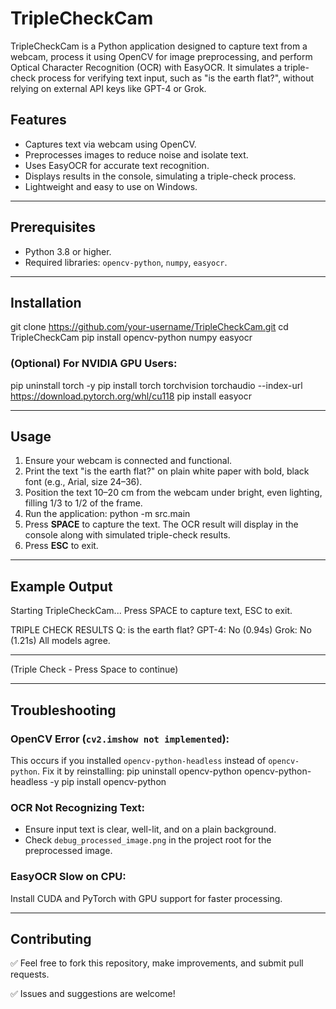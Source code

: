 # TripleCheckCam

TripleCheckCam is a Python application designed to capture text from a webcam, process it using OpenCV for image preprocessing, and perform Optical Character Recognition (OCR) with EasyOCR. It simulates a triple-check process for verifying text input, such as "is the earth flat?", without relying on external API keys like GPT-4 or Grok.

## Features
- Captures text via webcam using OpenCV.
- Preprocesses images to reduce noise and isolate text.
- Uses EasyOCR for accurate text recognition.
- Displays results in the console, simulating a triple-check process.
- Lightweight and easy to use on Windows.

---

## Prerequisites
- Python 3.8 or higher.
- Required libraries: `opencv-python`, `numpy`, `easyocr`.

---

## Installation
git clone https://github.com/your-username/TripleCheckCam.git
cd TripleCheckCam
pip install opencv-python numpy easyocr


### (Optional) For NVIDIA GPU Users:
pip uninstall torch -y
pip install torch torchvision torchaudio --index-url https://download.pytorch.org/whl/cu118
pip install easyocr

---


## Usage

1. Ensure your webcam is connected and functional.
2. Print the text "is the earth flat?" on plain white paper with bold, black font (e.g., Arial, size 24–36).
3. Position the text 10–20 cm from the webcam under bright, even lighting, filling 1/3 to 1/2 of the frame.
4. Run the application:
python -m src.main
5. Press **SPACE** to capture the text. The OCR result will display in the console along with simulated triple-check results.
6. Press **ESC** to exit.

---

## Example Output
Starting TripleCheckCam... Press SPACE to capture text, ESC to exit.

TRIPLE CHECK RESULTS
Q: is the earth flat?
GPT-4: No (0.94s)
Grok: No (1.21s)
All models agree.

--------------------------------------------------

(Triple Check - Press Space to continue)


---

## Troubleshooting

### OpenCV Error (`cv2.imshow not implemented`):
This occurs if you installed `opencv-python-headless` instead of `opencv-python`. Fix it by reinstalling:
pip uninstall opencv-python opencv-python-headless -y
pip install opencv-python


### OCR Not Recognizing Text:
- Ensure input text is clear, well-lit, and on a plain background.
- Check `debug_processed_image.png` in the project root for the preprocessed image.

### EasyOCR Slow on CPU:
Install CUDA and PyTorch with GPU support for faster processing.

---

## Contributing

✅ Feel free to fork this repository, make improvements, and submit pull requests.

✅ Issues and suggestions are welcome!

